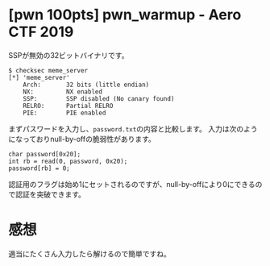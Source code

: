 # [pwn 100pts] pwn_warmup - Aero CTF 2019
SSPが無効の32ビットバイナリです。
```
$ checksec meme_server
[*] 'meme_server'
    Arch:       32 bits (little endian)
    NX:         NX enabled
    SSP:        SSP disabled (No canary found)
    RELRO:      Partial RELRO
    PIE:        PIE enabled
```
まずパスワードを入力し、`password.txt`の内容と比較します。
入力は次のようになっておりnull-by-offの脆弱性があります。
```
char password[0x20];
int rb = read(0, password, 0x20);
password[rb] = 0;
```
認証用のフラグは始め1にセットされるのですが、null-by-offにより0にできるので認証を突破できます。

# 感想
適当にたくさん入力したら解けるので簡単ですね。